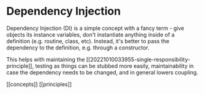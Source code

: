# Dependency Injection

Dependency Injection (DI) is a simple concept with a fancy term - give objects its instance variables, don't instantiate anything inside of a definition (e.g. routine, class, etc). Instead, it's better to pass the dependency to the definition, e.g. through a constructor.

This helps with maintaining the [[20221010033955-single-responsibility-principle]], testing as things can be stubbed more easily, maintainability in case the dependency needs to be changed, and in general lowers coupling.

[[concepts]]
[[principles]]